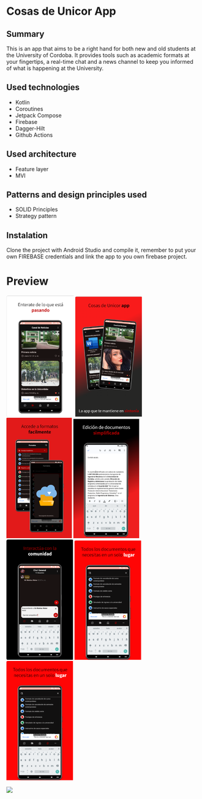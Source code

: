 # Cosas de Unicor App

## Summary
This is an app that aims to be a right hand for both new and old students at the University of Cordoba. It provides tools such as academic 
formats at your fingertips, a real-time chat and a news channel to keep you informed of what is happening at the University.

## Used technologies
- Kotlin
- Coroutines
- Jetpack Compose
- Firebase
- Dagger-Hilt
- Github Actions

## Used architecture
- Feature layer
- MVI

## Patterns and design principles used
- SOLID Principles
- Strategy pattern

## Instalation
Clone the project with Android Studio and compile it, remember to put your own FIREBASE credentials and link the app to you own firebase project.

# Preview

![](https://github.com/Madold/imgs/blob/main/Captura%20de%20pantalla%202024-03-04%20115022.png?raw=true)
![](https://github.com/Madold/imgs/blob/main/Captura%20de%20pantalla%202024-03-04%20114813.png?raw=true)
![](https://github.com/Madold/imgs/blob/main/Captura%20de%20pantalla%202024-03-04%20114852.png?raw=true)
![](https://github.com/Madold/imgs/blob/main/Captura%20de%20pantalla%202024-03-04%20114915.png?raw=true)
![](https://github.com/Madold/imgs/blob/main/Captura%20de%20pantalla%202024-03-04%20114944.png?raw=true)
![](https://github.com/Madold/imgs/blob/main/Captura%20de%20pantalla%202024-03-04%20115003.png?raw=true)
![](https://github.com/Madold/imgs/blob/main/Captura%20de%20pantalla%202024-03-04%20115003.png?raw=true)

<div>
  <img src="https://play.google.com/intl/en_us/badges/static/images/badges/en_badge_web_generic.png" />
</div>

